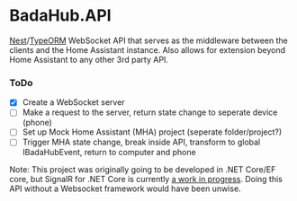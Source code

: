 # BadaHub.API
[Nest](https://nestjs.com/)/[TypeORM](http://typeorm.io) WebSocket API that serves as the middleware between the clients and the Home Assistant instance. Also allows for extension beyond Home Assistant to any other 3rd party API.

### ToDo
- [x] Create a WebSocket server
- [ ] Make a request to the server, return state change to seperate device (phone)
- [ ] Set up Mock Home Assistant (MHA) project (seperate folder/project?)
- [ ] Trigger MHA state change, break inside API, transform to global IBadaHubEvent, return to computer and phone

Note: This project was originally going to be developed in .NET Core/EF core, but SignalR for .NET Core is currently [a work in progress](https://github.com/aspnet/SignalR). Doing this API without a Websocket framework would have been unwise.